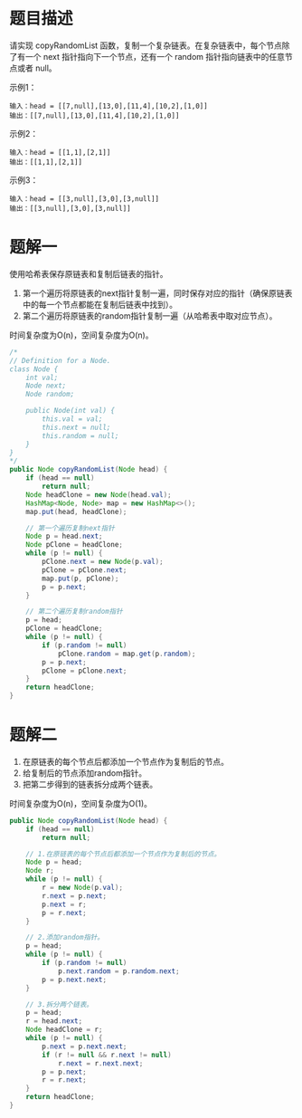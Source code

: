 # 题目描述

请实现 copyRandomList 函数，复制一个复杂链表。在复杂链表中，每个节点除了有一个 next 指针指向下一个节点，还有一个 random 指针指向链表中的任意节点或者 null。

示例1：

```
输入：head = [[7,null],[13,0],[11,4],[10,2],[1,0]]
输出：[[7,null],[13,0],[11,4],[10,2],[1,0]]
```

示例2：

```
输入：head = [[1,1],[2,1]]
输出：[[1,1],[2,1]]
```

示例3：

```
输入：head = [[3,null],[3,0],[3,null]]
输出：[[3,null],[3,0],[3,null]]
```


# 题解一

使用哈希表保存原链表和复制后链表的指针。

1. 第一个遍历将原链表的next指针复制一遍，同时保存对应的指针（确保原链表中的每一个节点都能在复制后链表中找到）。
2. 第二个遍历将原链表的random指针复制一遍（从哈希表中取对应节点）。

时间复杂度为O(n)，空间复杂度为O(n)。

```java
/*
// Definition for a Node.
class Node {
    int val;
    Node next;
    Node random;

    public Node(int val) {
        this.val = val;
        this.next = null;
        this.random = null;
    }
}
*/
public Node copyRandomList(Node head) {
    if (head == null)
        return null;
    Node headClone = new Node(head.val);
    HashMap<Node, Node> map = new HashMap<>();
    map.put(head, headClone);

    // 第一个遍历复制next指针
    Node p = head.next;
    Node pClone = headClone;
    while (p != null) {
        pClone.next = new Node(p.val);
        pClone = pClone.next;
        map.put(p, pClone);
        p = p.next;
    }

    // 第二个遍历复制random指针
    p = head;
    pClone = headClone;
    while (p != null) {
        if (p.random != null)
            pClone.random = map.get(p.random);
        p = p.next;
        pClone = pClone.next;
    }
    return headClone;
}
```

# 题解二

1. 在原链表的每个节点后都添加一个节点作为复制后的节点。
2. 给复制后的节点添加random指针。
3. 把第二步得到的链表拆分成两个链表。

时间复杂度为O(n)，空间复杂度为O(1)。

```java
public Node copyRandomList(Node head) {
    if (head == null)
        return null;

    // 1.在原链表的每个节点后都添加一个节点作为复制后的节点。
    Node p = head;
    Node r;
    while (p != null) {
        r = new Node(p.val);
        r.next = p.next;
        p.next = r;
        p = r.next;
    }

    // 2.添加random指针。
    p = head;
    while (p != null) {
        if (p.random != null)
            p.next.random = p.random.next;
        p = p.next.next;
    }

    // 3.拆分两个链表。
    p = head;
    r = head.next;
    Node headClone = r;
    while (p != null) {
        p.next = p.next.next;
        if (r != null && r.next != null)
            r.next = r.next.next;
        p = p.next;
        r = r.next;
    }
    return headClone;
}
```

